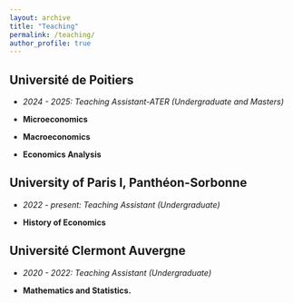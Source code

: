 ```yaml
---
layout: archive
title: "Teaching"
permalink: /teaching/
author_profile: true
---
```



## Université de Poitiers 

 * *2024 - 2025: Teaching Assistant-ATER (Undergraduate and Masters)*
  
 * **Microeconomics**
 * **Macroeconomics**
 * **Economics Analysis** 

## University of Paris I, Panthéon-Sorbonne 

* *2022 - present: Teaching Assistant (Undergraduate)*
  
 * **History of Economics**

 ## Université Clermont Auvergne  
 
* *2020 - 2022: Teaching Assistant (Undergraduate)*
 
 * **Mathematics and Statistics.**


